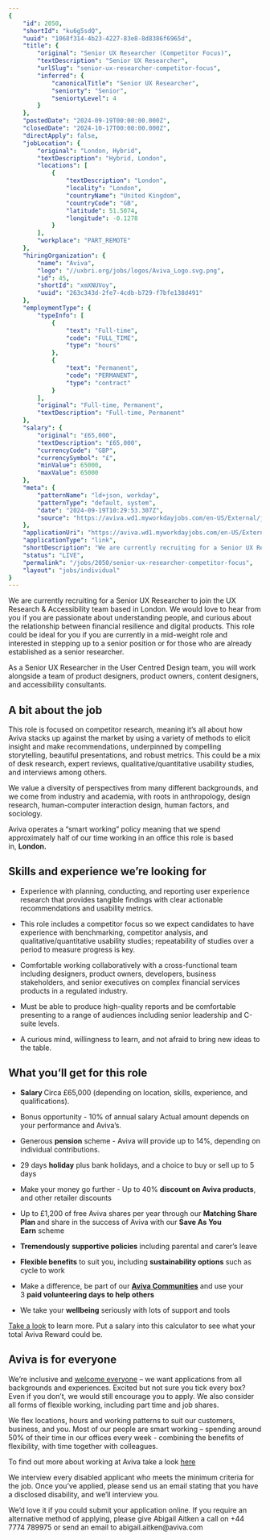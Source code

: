 ```yaml
---
{
	"id": 2050,
	"shortId": "ku6g5sdQ",
	"uuid": "1068f314-4b23-4227-83e8-8d8386f6965d",
	"title": {
		"original": "Senior UX Researcher (Competitor Focus)",
		"textDescription": "Senior UX Researcher",
		"urlSlug": "senior-ux-researcher-competitor-focus",
		"inferred": {
			"canonicalTitle": "Senior UX Researcher",
			"seniorty": "Senior",
			"seniortyLevel": 4
		}
	},
	"postedDate": "2024-09-19T00:00:00.000Z",
	"closedDate": "2024-10-17T00:00:00.000Z",
	"directApply": false,
	"jobLocation": {
		"original": "London, Hybrid",
		"textDescription": "Hybrid, London",
		"locations": [
			{
				"textDescription": "London",
				"locality": "London",
				"countryName": "United Kingdom",
				"countryCode": "GB",
				"latitude": 51.5074,
				"longitude": -0.1278
			}
		],
		"workplace": "PART_REMOTE"
	},
	"hiringOrganization": {
		"name": "Aviva",
		"logo": "//uxbri.org/jobs/logos/Aviva_Logo.svg.png",
		"id": 45,
		"shortId": "xmXNUVoy",
		"uuid": "263c343d-2fe7-4cdb-b729-f7bfe138d491"
	},
	"employmentType": {
		"typeInfo": [
			{
				"text": "Full-time",
				"code": "FULL_TIME",
				"type": "hours"
			},
			{
				"text": "Permanent",
				"code": "PERMANENT",
				"type": "contract"
			}
		],
		"original": "Full-time, Permanent",
		"textDescription": "Full-time, Permanent"
	},
	"salary": {
		"original": "£65,000",
		"textDescription": "£65,000",
		"currencyCode": "GBP",
		"currencySymbol": "£",
		"minValue": 65000,
		"maxValue": 65000
	},
	"meta": {
		"patternName": "ld+json, workday",
		"patternType": "default, system",
		"date": "2024-09-19T10:29:53.307Z",
		"source": "https://aviva.wd1.myworkdayjobs.com/en-US/External/job/London-UK/Senior-UX-Researcher--Competitor-Focus-_R-145493-1?referrer=102"
	},
	"applicationUri": "https://aviva.wd1.myworkdayjobs.com/en-US/External/job/London-UK/Senior-UX-Researcher--Competitor-Focus-_R-145493-1/apply?referrer=102",
	"applicationType": "link",
	"shortDescription": "We are currently recruiting for a Senior UX Researcher to join the UX Research Accessibility team based in London. We would love to hear from you if you are passionate about understanding people,",
	"status": "LIVE",
	"permalink": "/jobs/2050/senior-ux-researcher-competitor-focus",
	"layout": "jobs/individual"
}
---
```

<p>We are currently recruiting for a Senior UX Researcher to join the UX Research &amp; Accessibility team based in London. We would love to hear from you if you are passionate about understanding people, and curious about the relationship between financial resilience and digital products. This role could be ideal for you if you are currently in a mid-weight role and interested in stepping up to a senior position or for those who are already established as a senior researcher.</p><p>As a Senior UX Researcher in the User Centred Design team, you will work alongside a team of product designers, product owners, content designers, and accessibility consultants.</p><h2>A bit about the job</h2><p>This role is focused on competitor research, meaning it’s all about how Aviva stacks up against the market by using a variety of methods to elicit insight and make recommendations, underpinned by compelling storytelling, beautiful presentations, and robust metrics. This could be a mix of desk research, expert reviews, qualitative/quantitative usability studies, and interviews among others.</p><p>We value a diversity of perspectives from many different backgrounds, and we come from industry and academia, with roots in anthropology, design research, human-computer interaction design, human factors, and sociology.&nbsp;</p><p>Aviva operates a “smart working” policy meaning that we spend approximately half of our time working in an office this role is based in,&nbsp;<strong>London.</strong></p><h2>Skills and experience we’re looking for</h2><ul><li><p>Experience with planning, conducting, and reporting user experience research that provides tangible findings with clear actionable recommendations and usability metrics.</p></li><li><p>This role includes a competitor focus so we expect candidates to have experience with benchmarking, competitor analysis, and qualitative/quantitative usability studies; repeatability of studies over a period to measure progress is key.</p></li><li><p>Comfortable working collaboratively with a cross-functional team including designers, product owners, developers, business stakeholders, and senior executives on complex financial services products in a regulated industry.</p></li><li><p>Must be able to produce high-quality reports and be comfortable presenting to a range of audiences including senior leadership and C-suite levels.</p></li><li><p>A curious mind, willingness to learn, and not afraid to bring new ideas to the table.</p></li></ul><h2>What you’ll get for this role</h2><ul><li><p><strong>Salary </strong>Circa £65,000 (depending on location, skills, experience, and qualifications).</p></li><li><p>Bonus opportunity - 10% of annual salary Actual amount depends on your performance and Aviva’s.</p></li><li><p>Generous&nbsp;<strong>pension</strong>&nbsp;scheme - Aviva will provide up to 14%, depending on individual contributions.</p></li><li><p>29 days&nbsp;<strong>holiday</strong>&nbsp;plus bank holidays, and a choice to buy or sell up to 5 days</p></li><li><p>Make your money go further - Up to 40%&nbsp;<strong>discount on Aviva products</strong>, and other retailer discounts</p></li><li><p>Up to £1,200 of free Aviva shares per year through our&nbsp;<strong>Matching Share Plan&nbsp;</strong>and share in the success of Aviva with our&nbsp;<strong>Save As You Earn</strong>&nbsp;scheme</p></li><li><p><strong>Tremendously</strong>&nbsp;<strong>supportive policies</strong>&nbsp;including parental and carer’s leave</p></li><li><p><strong>Flexible benefits</strong>&nbsp;to suit you, including&nbsp;<strong>sustainability options</strong>&nbsp;such as cycle to work</p></li><li><p>Make a difference, be part of our&nbsp;<a target="_blank" rel="noopener noreferrer nofollow" href="https://www.aviva.com/about-us/diversity-equity-and-inclusion/"><strong>Aviva Communities</strong></a>&nbsp;and use your 3&nbsp;<strong>paid volunteering days to help others</strong></p></li><li><p>We take your&nbsp;<strong>wellbeing</strong>&nbsp;seriously with lots of support and tools</p></li></ul><p><a target="_blank" rel="noopener noreferrer nofollow" href="https://careers.aviva.co.uk/our-offer/rewards/">Take a look</a>&nbsp;to learn more. Put a salary into this calculator to see what your total Aviva Reward could be.</p><h2>Aviva is for everyone</h2><p>We’re inclusive and <a target="_blank" rel="noopener noreferrer nofollow" href="https://www.aviva.com/about-us/diversity-equity-and-inclusion/">welcome everyone</a> – we want applications from all backgrounds and experiences. Excited but not sure you tick every box? Even if you don’t, we would still encourage you to apply. We also consider all forms of flexible working, including part time and job shares.</p><p>We flex locations, hours and working patterns to suit our customers, business, and you. Most of our people are smart working – spending around 50% of their time in our offices every week - combining the benefits of flexibility, with time together with colleagues.</p><p>To find out more about working at Aviva take a look <a target="_blank" rel="noopener noreferrer nofollow" href="https://careers.aviva.co.uk/working-at-aviva/">here</a></p><p>We interview every disabled applicant who meets the minimum criteria for the job. Once you’ve applied, please send us an email stating that you have a disclosed disability, and we’ll interview you.</p><p>We’d love it if you could submit your application online. If you require an alternative method of applying, please give Abigail Aitken a call on +44 7774 789975 or send an email to abigail.aitken@aviva.com</p>
